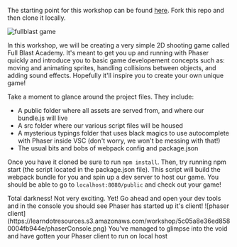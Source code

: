 The starting point for this workshop can be found [here](https://github.com/felluminati/PhaserWorkshop/tree/starting_point). Fork this repo and then clone it locally.

![fullblast game](https://learndotresources.s3.amazonaws.com/workshop/5c05a8e36ed8580004fb944e/fullBlast.gif)

In this workshop, we will be creating a very simple 2D shooting game called Full Blast Academy. It's meant to get you up and running with Phaser quickly and introduce you to basic game developement concepts such as: moving and animating sprites, handling collisions between objects, and adding sound effects. Hopefully it'll inspire you to create your own unique game!

Take a moment to glance around the project files. They include:

- A public folder where all assets are served from, and where our bundle.js will live
- A src folder where our various script files will be housed
- A mysterious typings folder that uses black magics to use autocomplete with Phaser inside VSC (don't worry, we won't be messing with that!)
- The usual bits and bobs of webpack config and package.json

Once you have it cloned be sure to run `npm install`. Then, try running npm start (the script located in the package.json file). This script will build the webpack bundle for you and spin up a dev server to host our game. You should be able to go to `localhost:8080/public` and check out your game!

<hint title="What do you see?">
Total darkness!
Not very exciting. Yet!
Go ahead and open your dev tools and in the console you should see Phaser has started up it's client!
![phaser client](https://learndotresources.s3.amazonaws.com/workshop/5c05a8e36ed8580004fb944e/phaserConsole.png)
</hint>

<guide>
You've managed to glimpse into the void and have gotten your Phaser client to run on local host
</guide>
